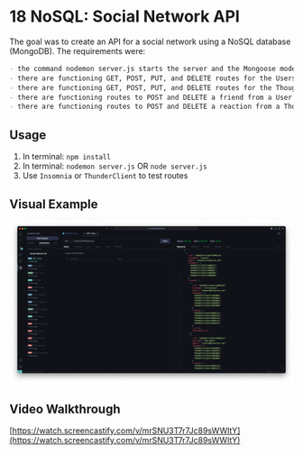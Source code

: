 # 18 NoSQL: Social Network API

The goal was to create an API for a social network using a NoSQL database (MongoDB). The requirements were:
```md
- the command nodemon server.js starts the server and the Mongoose models are synced to the MongoDB database
- there are functioning GET, POST, PUT, and DELETE routes for the Users model
- there are functioning GET, POST, PUT, and DELETE routes for the Thoughts model
- there are functioning routes to POST and DELETE a friend from a User
- there are functioning routes to POST and DELETE a reaction from a Thought
```

## Usage 
1. In terminal: `npm install`
2. In terminal: `nodemon server.js` OR `node server.js`
3. Use `Insomnia` or `ThunderClient` to test routes

## Visual Example
![Visual of ThunderClient Testing API Routes](./assets/social-network-visual.png)

## Video Walkthrough
[https://watch.screencastify.com/v/mrSNU3T7r7Jc89sWWltY](https://watch.screencastify.com/v/mrSNU3T7r7Jc89sWWltY)
